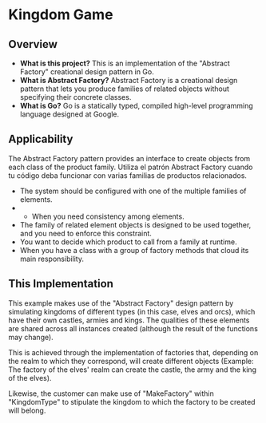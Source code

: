 # Kingdom Game

## Overview


- **What is this project?** This is an implementation of the "Abstract Factory" creational design pattern in Go.
- **What is Abstract Factory?** Abstract Factory is a creational design pattern that lets you produce families of related objects without specifying their concrete classes.
- **What is Go?** Go is a statically typed, compiled high-level programming language designed at Google.

## Applicability

 The Abstract Factory pattern provides an interface to create objects from each class of the product family.
 Utiliza el patrón Abstract Factory cuando tu código deba funcionar con varias familias de productos relacionados.

* The system should be configured with one of the multiple families of elements.
* * When you need consistency among elements.
* The family of related element objects is designed to be used together, and you need to enforce this constraint.
* You want to decide which product to call from a family at runtime.
* When you have a class with a group of factory methods that cloud its main responsibility.

## This Implementation

This example makes use of the "Abstract Factory" design pattern by simulating kingdoms of different types (in this case, elves and orcs), which have their own castles, armies and kings. The qualities of these elements are shared across all instances created (although the result of the functions may change).

This is achieved through the implementation of factories that, depending on the realm to which they correspond, will create different objects (Example: The factory of the elves' realm can create the castle, the army and the king of the elves).

Likewise, the customer can make use of "MakeFactory" within "KingdomType" to stipulate the kingdom to which the factory to be created will belong.